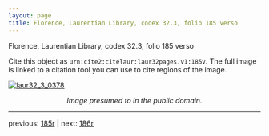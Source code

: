 ```yaml
---
layout: page
title: Florence, Laurentian Library, codex 32.3, folio 185 verso
---
```


Florence, Laurentian Library, codex 32.3, folio 185 verso

Cite this object as `urn:cite2:citelaur:laur32pages.v1:185v`.  The full image is linked to a citation tool you can use to cite regions of the image.

[![laur32_3_0378](http://www.homermultitext.org/iipsrv?IIIF=/project/homer/pyramidal/deepzoom/citelaur/laur32imgs/v1/laur32_3_0378.tif/full/800,/0/default.jpg)](http://www.homermultitext.org/ict2/?urn=urn:cite2:citelaur:laur32imgs.v1:laur32_3_0378) 

<p style="text-align: center; font-style: italic;">Image presumed to in the public domain.</p>

---

previous: [185r](../185r/) | next: [186r](../186r/)